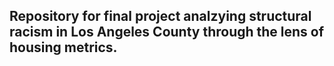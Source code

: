 ## Repository for final project analzying structural racism in Los Angeles County through the lens of housing metrics.
